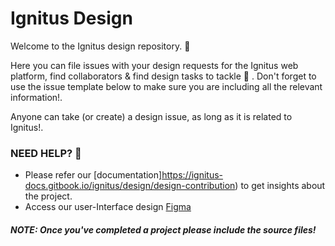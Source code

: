 # Ignitus Design

Welcome to the Ignitus design repository. 👋 

Here you can file issues with your design requests for the Ignitus web platform, find collaborators & find design tasks to tackle 💭 . Don't forget to use the issue template below to make sure you are including all the relevant information!.

Anyone can take (or create) a design issue, as long as it is related to Ignitus!.

### NEED HELP? 👋 

* Please refer our [documentation]https://ignitus-docs.gitbook.io/ignitus/design/design-contribution) to get insights about the project.  
* Access our user-Interface design [Figma]( https://www.figma.com/file/BrP5RowC7va50HyETZQUDA/Ignitus-Design?node-id=0%3A1)

##### NOTE: Once you've completed a project please include the source files!


